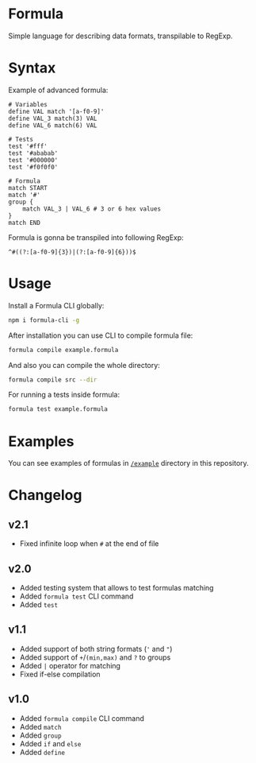 # Formula
Simple language for describing data formats, transpilable to RegExp.

# Syntax
Example of advanced formula:
```formula
# Variables
define VAL match '[a-f0-9]'
define VAL_3 match(3) VAL
define VAL_6 match(6) VAL

# Tests
test '#fff'
test '#ababab'
test '#000000'
test '#f0f0f0'

# Formula
match START
match '#'
group {
	match VAL_3 | VAL_6 # 3 or 6 hex values
}
match END
```

Formula is gonna be transpiled into following RegExp:
```regex
^#((?:[a-f0-9]{3})|(?:[a-f0-9]{6}))$
```

# Usage
Install a Formula CLI globally:
```bash
npm i formula-cli -g
```

After installation you can use CLI to compile formula file:
```bash
formula compile example.formula
```

And also you can compile the whole directory:
```bash
formula compile src --dir
```

For running a tests inside formula:
```bash
formula test example.formula
```

# Examples
You can see examples of formulas in [`/example`](https://github.com/datasco/Formula/tree/main/examples) directory in this repository.

# Changelog

## v2.1
- Fixed infinite loop when `#` at the end of file

## v2.0
- Added testing system that allows to test formulas matching
- Added `formula test` CLI command
- Added `test`

## v1.1
- Added support of both string formats (`'` and `"`)
- Added support of `+`/`(min,max)` and  `?` to groups
- Added `|` operator for matching
- Fixed if-else compilation

## v1.0
- Added `formula compile` CLI command
- Added `match`
- Added `group`
- Added `if` and `else`
- Added `define`
